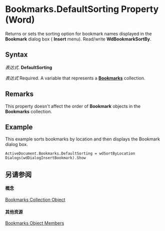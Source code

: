 
# Bookmarks.DefaultSorting Property (Word)

Returns or sets the sorting option for bookmark names displayed in the  **Bookmark** dialog box ( **Insert** menu). Read/write **WdBookmarkSortBy**.


## Syntax

 _表达式_. **DefaultSorting**

 _表达式_ Required. A variable that represents a **[Bookmarks](827bed64-3034-0eb4-401d-f117cdb98898.md)** collection.


## Remarks

This property doesn't affect the order of  **Bookmark** objects in the **Bookmarks** collection.


## Example

This example sorts bookmarks by location and then displays the Bookmark dialog box.


```
ActiveDocument.Bookmarks.DefaultSorting = wdSortByLocation 
Dialogs(wdDialogInsertBookmark).Show
```


## 另请参阅


#### 概念


[Bookmarks Collection Object](827bed64-3034-0eb4-401d-f117cdb98898.md)
#### 其他资源


[Bookmarks Object Members](http://msdn.microsoft.com/library/41ab3642-f394-061a-294d-09a9b6abd333%28Office.15%29.aspx)